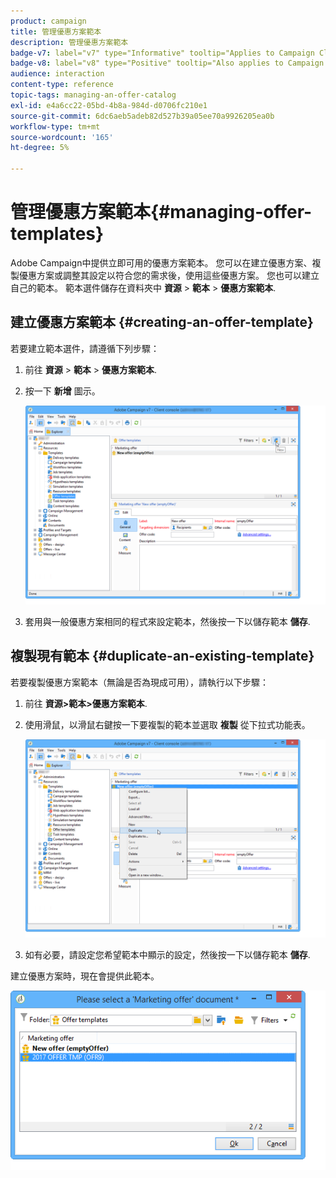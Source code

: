 ```yaml
---
product: campaign
title: 管理優惠方案範本
description: 管理優惠方案範本
badge-v7: label="v7" type="Informative" tooltip="Applies to Campaign Classic v7"
badge-v8: label="v8" type="Positive" tooltip="Also applies to Campaign v8"
audience: interaction
content-type: reference
topic-tags: managing-an-offer-catalog
exl-id: e4a6cc22-05bd-4b8a-984d-d0706fc210e1
source-git-commit: 6dc6aeb5adeb82d527b39a05ee70a9926205ea0b
workflow-type: tm+mt
source-wordcount: '165'
ht-degree: 5%

---
```


# 管理優惠方案範本{#managing-offer-templates}



Adobe Campaign中提供立即可用的優惠方案範本。 您可以在建立優惠方案、複製優惠方案或調整其設定以符合您的需求後，使用這些優惠方案。 您也可以建立自己的範本。 範本選件儲存在資料夾中 **資源** > **範本** > **優惠方案範本**.

## 建立優惠方案範本 {#creating-an-offer-template}

若要建立範本選件，請遵循下列步驟：

1. 前往 **資源** > **範本** > **優惠方案範本**.
1. 按一下 **新增** 圖示。

   ![](assets/offer_model_001.png)

1. 套用與一般優惠方案相同的程式來設定範本，然後按一下以儲存範本 **儲存**.

## 複製現有範本 {#duplicate-an-existing-template}

若要複製優惠方案範本（無論是否為現成可用），請執行以下步驟：

1. 前往 **資源>範本>優惠方案範本**.
1. 使用滑鼠，以滑鼠右鍵按一下要複製的範本並選取 **複製** 從下拉式功能表。

   ![](assets/offer_model_002.png)

1. 如有必要，請設定您希望範本中顯示的設定，然後按一下以儲存範本 **儲存**.

建立優惠方案時，現在會提供此範本。

![](assets/offer_modelcreated_001.png)
